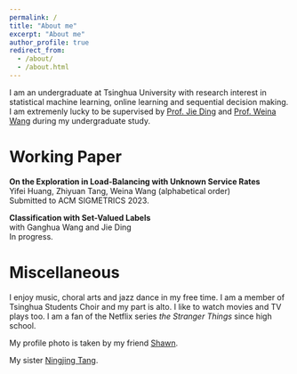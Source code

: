 ```yaml
---
permalink: /
title: "About me"
excerpt: "About me"
author_profile: true
redirect_from: 
  - /about/
  - /about.html
---
```


I am an undergraduate at Tsinghua University with research interest in statistical machine learning, online learning and sequential decision making. I am extremenly lucky to be supervised by [Prof. Jie Ding](jding.org) and [Prof. Weina Wang](http://www.cs.cmu.edu/~weinaw/) during my undergraduate study.

Working Paper
======
**On the Exploration in Load-Balancing with Unknown Service Rates**  
Yifei Huang, Zhiyuan Tang, Weina Wang (alphabetical order)  
Submitted to ACM SIGMETRICS 2023.

**Classification with Set-Valued Labels**  
with Ganghua Wang and Jie Ding  
In progress.

Miscellaneous
======
I enjoy music, choral arts and jazz dance in my free time. I am a member of Tsinghua Students Choir and my part is alto. I like to watch movies and TV plays too. I am a fan of the Netflix series *the Stranger Things* since high school.

My profile photo is taken by my friend [Shawn](https://www.linkedin.com/in/zeshengfu/).

My sister [Ningjing Tang](https://ningjingtang.com/).
